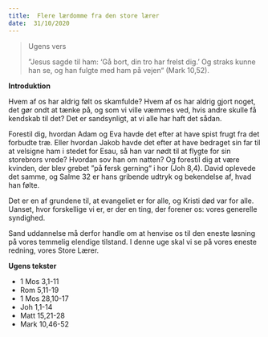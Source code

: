 ```yaml
---
title:  Flere lærdomme fra den store lærer
date:  31/10/2020
---
```


> <p>Ugens vers</p>
> ”Jesus sagde til ham: ‘Gå bort, din tro har frelst dig.’ Og straks kunne han se, og han fulgte med ham på vejen“ (Mark 10,52).

**Introduktion**

Hvem af os har aldrig følt os skamfulde? Hvem af os har aldrig gjort noget, det gør ondt at tænke på, og som vi ville væmmes ved, hvis andre skulle få kendskab til det? Det er sandsynligt, at vi alle har haft det sådan.

Forestil dig, hvordan Adam og Eva havde det efter at have spist frugt fra det forbudte træ. Eller hvordan Jakob havde det efter at have bedraget sin far til at velsigne ham i stedet for Esau, så han var nødt til at flygte for sin storebrors vrede? Hvordan sov han om natten? Og forestil dig at være kvinden, der blev grebet ”på fersk gerning“ i hor (Joh 8,4). David oplevede det samme, og Salme 32 er hans gribende udtryk og bekendelse af, hvad han følte.

Det er en af grundene til, at evangeliet er for alle, og Kristi død var for alle. Uanset, hvor forskellige vi er, er der en ting, der forener os: vores generelle syndighed.

Sand uddannelse må derfor handle om at henvise os til den eneste løsning på vores temmelig elendige tilstand. I denne uge skal vi se på vores eneste redning, vores Store Lærer.

**Ugens tekster**

- 1 Mos 3,1-11
- Rom 5,11-19
- 1 Mos 28,10-17
- Joh 1,1-14
- Matt 15,21-28
- Mark 10,46-52
